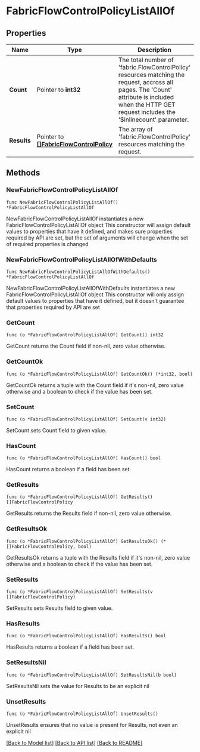 # FabricFlowControlPolicyListAllOf

## Properties

Name | Type | Description | Notes
------------ | ------------- | ------------- | -------------
**Count** | Pointer to **int32** | The total number of &#39;fabric.FlowControlPolicy&#39; resources matching the request, accross all pages. The &#39;Count&#39; attribute is included when the HTTP GET request includes the &#39;$inlinecount&#39; parameter. | [optional] 
**Results** | Pointer to [**[]FabricFlowControlPolicy**](FabricFlowControlPolicy.md) | The array of &#39;fabric.FlowControlPolicy&#39; resources matching the request. | [optional] 

## Methods

### NewFabricFlowControlPolicyListAllOf

`func NewFabricFlowControlPolicyListAllOf() *FabricFlowControlPolicyListAllOf`

NewFabricFlowControlPolicyListAllOf instantiates a new FabricFlowControlPolicyListAllOf object
This constructor will assign default values to properties that have it defined,
and makes sure properties required by API are set, but the set of arguments
will change when the set of required properties is changed

### NewFabricFlowControlPolicyListAllOfWithDefaults

`func NewFabricFlowControlPolicyListAllOfWithDefaults() *FabricFlowControlPolicyListAllOf`

NewFabricFlowControlPolicyListAllOfWithDefaults instantiates a new FabricFlowControlPolicyListAllOf object
This constructor will only assign default values to properties that have it defined,
but it doesn't guarantee that properties required by API are set

### GetCount

`func (o *FabricFlowControlPolicyListAllOf) GetCount() int32`

GetCount returns the Count field if non-nil, zero value otherwise.

### GetCountOk

`func (o *FabricFlowControlPolicyListAllOf) GetCountOk() (*int32, bool)`

GetCountOk returns a tuple with the Count field if it's non-nil, zero value otherwise
and a boolean to check if the value has been set.

### SetCount

`func (o *FabricFlowControlPolicyListAllOf) SetCount(v int32)`

SetCount sets Count field to given value.

### HasCount

`func (o *FabricFlowControlPolicyListAllOf) HasCount() bool`

HasCount returns a boolean if a field has been set.

### GetResults

`func (o *FabricFlowControlPolicyListAllOf) GetResults() []FabricFlowControlPolicy`

GetResults returns the Results field if non-nil, zero value otherwise.

### GetResultsOk

`func (o *FabricFlowControlPolicyListAllOf) GetResultsOk() (*[]FabricFlowControlPolicy, bool)`

GetResultsOk returns a tuple with the Results field if it's non-nil, zero value otherwise
and a boolean to check if the value has been set.

### SetResults

`func (o *FabricFlowControlPolicyListAllOf) SetResults(v []FabricFlowControlPolicy)`

SetResults sets Results field to given value.

### HasResults

`func (o *FabricFlowControlPolicyListAllOf) HasResults() bool`

HasResults returns a boolean if a field has been set.

### SetResultsNil

`func (o *FabricFlowControlPolicyListAllOf) SetResultsNil(b bool)`

 SetResultsNil sets the value for Results to be an explicit nil

### UnsetResults
`func (o *FabricFlowControlPolicyListAllOf) UnsetResults()`

UnsetResults ensures that no value is present for Results, not even an explicit nil

[[Back to Model list]](../README.md#documentation-for-models) [[Back to API list]](../README.md#documentation-for-api-endpoints) [[Back to README]](../README.md)


